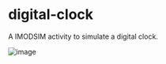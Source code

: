 # digital-clock
A IMODSIM activity to simulate a digital clock.

![image](https://github.com/left-no-crumbz/digital-clock/assets/133969306/8d666d58-21f1-4a68-b39e-24f4e460f5ec)
